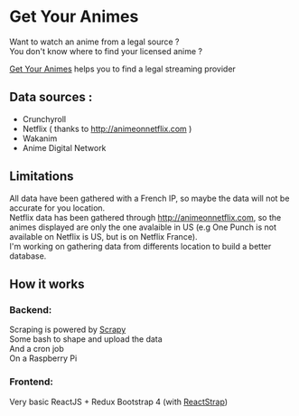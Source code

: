 # Get Your Animes

Want to watch an anime from a legal source ?  
You don't know where to find your licensed anime ?

[Get Your Animes](https://getyouranimes.com) helps you to find a legal streaming provider

## Data sources :
- Crunchyroll
- Netflix ( thanks to http://animeonnetflix.com )
- Wakanim
- Anime Digital Network

## Limitations
All data have been gathered with a French IP, so maybe the data will not be accurate for you location.  
Netflix data has been gathered through http://animeonnetflix.com, so the animes displayed are only the one avalaible in US (e.g One Punch is not available on Netflix is US, but is on Netflix France).  
I'm working on gathering data from differents location to build a better database.

## How it works
### Backend:  
Scraping is powered by [Scrapy](https://scrapy.org/)  
Some bash to shape and upload the data  
And a cron job  
On a Raspberry Pi

### Frontend:  
Very basic ReactJS + Redux
Bootstrap 4 (with [ReactStrap](https://reactstrap.github.io/))  
